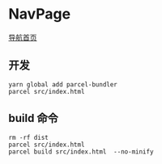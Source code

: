 # NavPage

[导航首页](https://polarrrrbearrr.github.io/navpage/dist/index.html)

## 开发

```
yarn global add parcel-bundler
parcel src/index.html

```

## build 命令

```
rm -rf dist
parcel src/index.html
parcel build src/index.html  --no-minify
```
